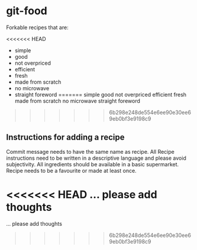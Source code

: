 # git-food

Forkable recipes that are:

<<<<<<< HEAD
- simple
- good
- not overpriced
- efficient
- fresh
- made from scratch
- no microwave
- straight foreword
=======
simple
good
not overpriced
efficient
fresh
made from scratch
no microwave
straight foreword
>>>>>>> 6b298e248de554e6ee90e30ee69eb0bf3e9198c9


## Instructions for adding a recipe

Commit message needs to have the same name as recipe. All Recipe instructions need to be written in 	a descriptive language and please avoid subjectivity. All ingredients should be available in a basic supermarket. Recipe needs to be a favourite or made at least once.

<<<<<<< HEAD
… please add thoughts
=======
… please add thoughts
>>>>>>> 6b298e248de554e6ee90e30ee69eb0bf3e9198c9
